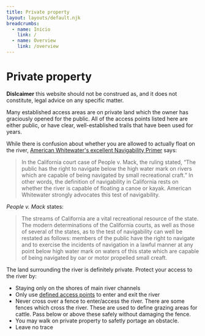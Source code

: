 ```yaml
---
title: Private property
layout: layouts/default.njk
breadcrumbs:
  - name: Inicio
    link: /
  - name: Overview
    link: /overview
---
```


# Private property

**Dislcaimer** this website should not be construed as, and it does not constitute, legal advice on any specific matter.

Many established access areas are on private land
which the owner has graciously opened for the public. All of the access points
listed here are either public, or have clear, well-established trails that have
been used for years.

While there is confusion about whether you are allowed to actually float on the river, [American Whitewater's excellent Navigability Primer](https://www.americanwhitewater.org/content/Wiki/stewardship:navigability) says:

> In the California court case of People v. Mack, the ruling stated, “The public has the right to navigate below the high water mark on rivers which are capable of being navigated by small recreational craft.” In other words, the definition of navigability in California rests on whether the river is capable of floating a canoe or kayak. American Whitewater strongly advocates this test of navigability.

_People v. Mack_ states:

> The streams of California are a vital recreational resource of the state. The modern determinations of the California courts, as well as those of several of the states, as to the test of navigability can well be restated as follows: members of the public have the right to navigate and to exercise the incidents of navigation in a lawful manner at any point below high water mark on waters of this state which are capable of being navigated by oar or motor propelled small creaft.

The land surrounding the river is definitely private. Protect your access to the river by:

- Staying only on the shores of main river channels
- Only use [defined access points](/access-points) to enter and exit the river
- Never cross over a fence to enter/access the river. There are some fences which cross the river. These are used to define grazing areas for cattle. Pass below or above these safely without damaging the fence.
- You may walk on private property to safetly portage an obstacle.
- Leave no trace

